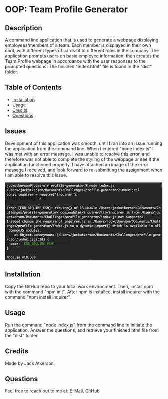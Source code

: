 # OOP: Team Profile Generator

## Description
A command line application that is used to generate a webpage displaying employees/members of a team. Each member is displayed in their own card, with different types of cards fit to different roles in the company. The application prompts users on basic employee information, then creates the Team Profile webpage in accordance with the user responses to the prompted questions. The finished "index.html" file is found in the "dist" folder.

## Table of Contents
- [Installation](#installation)
- [Usage](#usage)
- [Credits](#credits)
- [Questions](#questions)

## Issues
Development of this application was smooth, until I ran into an issue running the application from the command line. When I entered "node index.js" I was met with an error message. I was unable to resolve this error, and therefore was not able to complete the styling of the webpage or see if the application functioned properly. I have attached an image of the error message I received, and look forward to re-submitting the assignment when I am able to resolve this issue.

![Error message I receieved upon initiating the application](./assets/images/profile-generator-error.jpeg)

## Installation
Copy the GitHub repo to your local work environment. Then, install npm with the command "npm init". After npm is installed, install inquirer with the command "npm install inquirer".

## Usage
Run the command "node index.js" from the command line to initiate the application. Answer the questions, and retrieve your finished html file from the "dist" folder.

## Credits
Made by Jack Atkerson

## Questions
Feel free to reach out to me at:
[E-Mail](mailto:jatkerson18@gmail.com),
[GitHub](https://github.com/JackAtkerson)